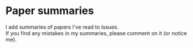 # Paper summaries
I add summaries of papers I've read to Issues.   
If you find any mistakes in my summaries, please comment on it (or notice me).
